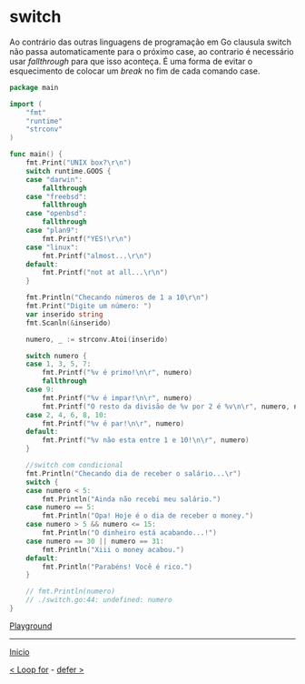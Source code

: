 # switch

Ao contrário das outras linguagens de programação em Go clausula switch não passa automaticamente para o próximo case, ao contrario é necessário usar *fallthrough* para que isso aconteça. É uma forma de evitar o esquecimento de colocar um *break* no fim de cada comando case.

```go
package main

import (
	"fmt"
	"runtime"
	"strconv"
)

func main() {
	fmt.Print("UNIX box?\r\n")
	switch runtime.GOOS {
	case "darwin":
		fallthrough
	case "freebsd":
		fallthrough
	case "openbsd":
		fallthrough
	case "plan9":
		fmt.Printf("YES!\r\n")
	case "linux":
		fmt.Printf("almost...\r\n")
	default:
		fmt.Printf("not at all...\r\n")
	}

	fmt.Println("Checando números de 1 a 10\r\n")
	fmt.Print("Digite um número: ")
	var inserido string
	fmt.Scanln(&inserido)

	numero, _ := strconv.Atoi(inserido)

	switch numero {
	case 1, 3, 5, 7:
		fmt.Printf("%v é primo!\n\r", numero)
		fallthrough
	case 9:
		fmt.Printf("%v é impar!\n\r", numero)
		fmt.Printf("O resto da divisão de %v por 2 é %v\n\r", numero, numero%2)
	case 2, 4, 6, 8, 10:
		fmt.Printf("%v é par!\n\r", numero)
	default:
		fmt.Printf("%v não esta entre 1 e 10!\n\r", numero)
	}

	//switch com condicional
	fmt.Println("Checando dia de receber o salário...\r")
	switch {
	case numero < 5:
		fmt.Println("Ainda não recebi meu salário.")
	case numero == 5:
		fmt.Println("Opa! Hoje é o dia de receber o money.")
	case numero > 5 && numero <= 15:
		fmt.Println("O dinheiro está acabando...!")
	case numero == 30 || numero == 31:
		fmt.Println("Xiii o money acabou.")
	default:
		fmt.Println("Parabéns! Você é rico.")
	}

	// fmt.Println(numero)
	// ./switch.go:44: undefined: numero
}
```
[Playground](https://play.golang.org/p/BrVIIs-hbsi)

---
[Inicio](../README.md)

[< Loop for](../for/) - [defer >](../defer/)
